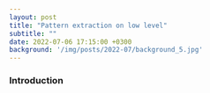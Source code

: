 ```yaml
---
layout: post
title: "Pattern extraction on low level"
subtitle: ""
date: 2022-07-06 17:15:00 +0300
background: '/img/posts/2022-07/background_5.jpg'
---
```

### Introduction

